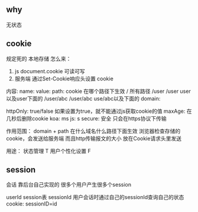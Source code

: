## why

无状态

## cookie
规定死的
本地存储
怎么来：
  1. js   document.cookie 可读可写
  2. 服务端   通过Set-Cookie响应头设置 cookie

  内容:
  name:
  value:
  path: cookie 在哪个路径下生效
    /            所有路径
    /user         /user user以及user下面的
    /user/abc     /user/abc use/abc以及下面的
  domain:

  httpOnly: true/false 如果设置为true，就不能通过js获取cookie的值
  maxAge: 在几秒后删除cookie
    koa: ms     js: s
  secure: 安全 只会在https协议下传输

  作用范围：
    domain + path
    在什么域名什么路径下面生效
    浏览器检查存储的cookie，会发送给服务端
    而且http传输报文的大小
    放在Cookie请求头里发送

  用途：
    状态管理 T
    用户个性化设置 F


## session
会话
靠后台自己实现的
很多个用户产生很多个session

userId
  session表 
    sessionId 用户会话时通过自己的sessionId查询自己的状态
    cookie: sessionID=id